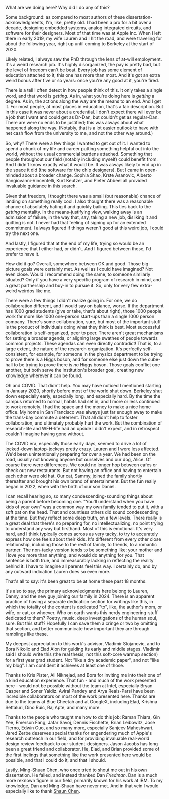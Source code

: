 What are we doing here? Why did I do any of this? 

Some background: as compared to most authors of these dissertation-acknowledgments, I'm, like, pretty old. I had been a pro for a bit over a decade, designing embedded systems, analog integrated circuits, and software for their designers. Most of that time was at Apple Inc. When I left there in early 2019, my wife Lauren and I hit the road, and were traveling for about the following year, right up until coming to Berkeley at the start of 2020. 

Likely related, I always saw the PhD through the lens of at-will employment. It's a weird research job. It's highly disorganized, the pay is pretty bad, but the level of freedom can't be beat. Every job has some element of education attached to it; this one has more than most. And it's got an extra weird bonus after five or so years: once you're any good at it, you're fired. 

There is a tell I often detect in how people think of this. It only takes a single word, and that word is  *getting*. As in, what you're doing here is *getting* a degree. As in, the actions along the way are the means to an end. And I get it. For most people, at most places in education, that's a fair description. But in this case it was never about a credential. I don't expect there will ever be a job that I want and could get as Dr-Dan, but couldn't get as regular-Dan. There are were no ends to be justified; this was always about what happened along the way. (Notably, that is a lot easier outlook to have with net cash flow from the university to me, and not the other way around.)

So, why? There were a few things I wanted to get out of it. I wanted to spend a chunk of my life and career putting something helpful out into the world, without the usual commercial burdens attached. Something that people throughout our field (notably including myself) could benefit from. And I didn't know exactly what it would be. It was always likely to end up in the space it did (the software for the chip designers). But I came in open-minded about a broader change. Sophia Shao, Krste Asanovic, Alberto Sangiovanni-Vincentelli, Kurt Keutzer, and Pieter Abbeel all provided invaluable guidance in this search. 

Given that freedom, I thought there was a small (but reasonable) chance of landing on something really cool. I also thought there was a reasonable chance of absolutely hating it and quickly bailing. This ties back to the *getting* mentality. In the means-justifying view, walking away is an admission of failure, in the way that, say, taking a new job, disliking it and quitting is not. I never had that feeling of signing up for an extended commitment. I always figured if things weren't good at this weird job, I could try the next one. 

And lastly, I figured that at the end of my life, trying so would be an experience that I either had, or didn't. And I figured between those, I'd prefer to have it.

How did it go? Overall, somewhere between OK and good. Those big-picture goals were certainly met. As well as I could have imagined? Not even close. Would I recommend doing the same, to someone similarly situated? Only if you have a very specific program of research in mind, and a great partnership and buy-in to pursue it. So, only for very few extra-weird weirdos like me. 

There were a few things I didn't realize going in. For one, we do collaboration different, and I would say on balance, worse. If the department has 1000 grad students (give or take, that's about right), those 1000 people work far more like 1000 one-person start-ups than a single 1000 person company. There's some collaboration, sure, but most of the important stuff is the product of individuals doing what they think is best. Most successful collaboration is self-organized, peer to peer. There aren't great mechanisms for setting a broader agenda, or aligning large swathes of people towards common projects. These agendas can even directly contradict! That is, to a large extent, the nature of the research organization. It's perfectly self-consistent, for example, for someone in the physics department to be trying to prove there is a Higgs boson, and for someone else just down the cube-hall to be trying to prove there is *no* Higgs boson. Those goals conflict one another, but both serve the institution's broader goal, creating new knowledge wherever it can be found. 

Oh and COVID. That didn't help. You may have noticed I mentioned starting in January 2020, shortly before most of the world shut down. Berkeley shut down especially early, especially long, and especially hard. By the time the campus returned to normal, habits had set in, and I more or less continued to work remotely. I had the space and the money to make a nice home office. My home in San Francisco was always just far enough away to make the trans-bay commute a deterrent. That all didn't help to foster collaboration, and ultimately probably hurt the work. But the combination of research-life and WFH-life had an upside I didn't expect, and in retrospect couldn't imagine having gone without. 

The COVID era, especially those early days, seemed to drive a lot of locked-down laptop-jockeys pretty crazy. Lauren and I were less affected. We'd been unintentionally preparing for over a year. We had been on the road, usually not knowing anyone but ourselves and our dog, Alice. Of course there were differences. We could no longer hop between cafes or check out new restaurants. But not having an office and having to entertain each other were old hat. Our cat, Sammy, joined the family shortly thereafter and brought his own brand of entertainment. But the fun really began in 2022, when with the birth of our son Daniel. 

I can recall hearing so, so many condescending-sounding things about being a parent before becoming one. "You'll understand when you have kids of your own" was a common way my own family tended to put it, with a soft pat on the head. That and countless others did sound condescending at the time. But they reflect some deep truth, on a few levels. There really is a great deal that there's no preparing for, no intellectualizing, no point trying to understand any way but firsthand. Most of this is emotional. It's very hard, and I think typically comes across as very tacky, to try to accurately express how one feels about their kids. It's different from every other close relationship, including those to the rest of family, to friends, to a romantic partner. The non-tacky version tends to be something like: your mother and I love you more than anything, and would do anything for you. That sentence is both true, and immeasurably lacking in reflecting the reality behind it. I have to imagine all parents feel this way. I certainly do, and by any outward indication Lauren does so even more. 

That's all to say: it's been great to be at home these past 18 months. 

It's also to say, the primary acknowledgments here belong to Lauren, Danny, and the new guy joining our family in 2024. There is an apparent practice of having a separate dedication section for writings like this, in which the totality of the content is dedicated "to", like, the author's mom, or wife, or cat, or whoever. Who on earth wants this nerdy engineering-stuff dedicated to them? Poetry, music, deep investigations of the human soul, sure. But this stuff? Hopefully I can save them a cringe or two by omitting that section, and better communicate how important they are through ramblings like these. 

My deepest appreciation to this work's advisor, Vladimir Stojanovic, and to Bora Nikolic and Elad Alon for guiding its early and middle stages. Vladimir said I should write this (the real thesis, not this soft-core warmup section) for a first year grad student. Not "like a dry academic paper", and not "like my blog". I am confident it achieves at least one of those. 

Thanks to Kris Pister, Ali Niknejad, and Bora for inviting me into their one of a kind education experience. That fun - and much of the work presented here - would not be possible without the team at Intel, especially Bryan Casper and Soner Yaldiz. Aviral Pandey and Arya Reais-Parsi have been incredible collaborators on most of the work presented here. Thanks are due to the teams at Blue Cheetah and at GoogleX, including Elad, Krishna Settaluri, Dino Ruic, Raj Apte, and many more. 

Thanks to the people who taught me how to do this job: Raman Thiara, Gin Yee, Emerson Fang, Jafar Savoj, Dennis Fischette, Brian Leibowitz, Jose Tierno, Edwin Guo, and so many more, especially Sanjeev Maheshwari. Jared Zerbe deserves special thanks for engendering much of Apple's research outreach in our field, and for providing invaluable real-world design review feedback to our student-designers.  Jason Jacobs has long been a great friend and collaborator. He, Elad, and Brian provided some of the first inclings that something like the work presented here would be possible, and that I could do it, and that I should. 

Lastly, Ming-Shuan Chen, who once tried to shout me out in [his own](https://escholarship.org/content/qt1h08466w/qt1h08466w.pdf) dissertation. He failed, and instead thanked Dan *Friedman*. Dan is a much more reknown figure in our field, primarily known for his work at IBM. To my knowledge, Dan and Ming-Shuan have never met. And in that vein I would especially like to thank [Shaun Chen](https://en.wikipedia.org/wiki/Shaun_Chen). 
